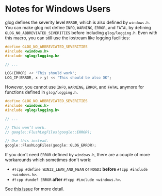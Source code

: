 # Notes for Windows Users

glog defines the severity level `ERROR`, which is also defined by `windows.h`.
You can make glog not define `INFO`, `WARNING`, `ERROR`, and `FATAL` by defining
`GLOG_NO_ABBREVIATED_SEVERITIES` before including `glog/logging.h`. Even with
this macro, you can still use the iostream like logging facilities:

``` cpp
#define GLOG_NO_ABBREVIATED_SEVERITIES
#include <windows.h>
#include <glog/logging.h>

// ...

LOG(ERROR) << "This should work";
LOG_IF(ERROR, x > y) << "This should be also OK";
```

However, you cannot use `INFO`, `WARNING`, `ERROR`, and `FATAL` anymore for
functions defined in `glog/logging.h`.

``` cpp
#define GLOG_NO_ABBREVIATED_SEVERITIES
#include <windows.h>
#include <glog/logging.h>

// ...

// This won’t work.
// google::FlushLogFiles(google::ERROR);

// Use this instead.
google::FlushLogFiles(google::GLOG_ERROR);
```

If you don't need `ERROR` defined by `windows.h`, there are a couple of more
workarounds which sometimes don't work:

-  `#!cpp #define WIN32_LEAN_AND_MEAN` or `NOGDI` **before**
   `#!cpp #include <windows.h>`.
-  `#!cpp #undef ERROR` **after** `#!cpp #include <windows.h>`.

See [this issue](http://code.google.com/p/google-glog/issues/detail?id=33) for
more detail.
